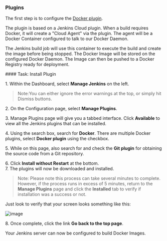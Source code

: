 ### Plugins

The first step is to configure the [Docker plugin](https://wiki.jenkins-ci.org/display/JENKINS/Docker+Plugin).

The plugin is based on a Jenkins Cloud plugin. When a build requires Docker, it will create a "Cloud Agent" via the plugin. The agent will be a Docker Container configured to talk to our Docker Daemon.

The Jenkins build job will use this container to execute the build and create the image before being stopped. The Docker Image will be stored on the configured Docker Daemon. The Image can then be pushed to a Docker Registry ready for deployment.

#### Task: Install Plugin

1\. Within the Dashboard, select **Manage Jenkins** on the left.<br>

>Note:You can either ignore the error warnings at the top, or simply hit Dismiss buttons.<br>

2\. On the Configuration page, select **Manage Plugins**.<br>

3\. Manage Plugins page will give you a tabbed interface. Click **Available** to view all the Jenkins plugins that can be installed.<br>

4\. Using the search box, search for **Docker**. There are multiple Docker plugins, select **Docker plugin** using the checkbox.<br>

5\. While on this page, also search for and check the **Git plugin** for obtaining the source code from a Git repository.<br>

6\. Click **Install without Restart** at the bottom.<br>
7\. The plugins will now be downloaded and installed.<br>

>Note: Please note this process can take several minutes to complete. However, if the process runs in excess of 5 minutes, return to the **Manage Plugins** page and click the **Installed** tab to verify if installation was a success or not.

Just look to verify that your screen looks something like this:

![image](https://user-images.githubusercontent.com/558905/37979556-dda177aa-31b6-11e8-9dae-c40673e3d196.png)

8\. Once complete, click the link **Go back to the top page**.

Your Jenkins server can now be configured to build Docker Images.
